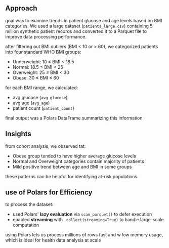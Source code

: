 ## Approach

goal was to examine trends in patient glucose and age levels based on BMI categories. We used a large dataset (`patients_large.csv`) containing 5 million synthetic patient records and converted it to a Parquet file to improve data processing performance.

after filtering out BMI outliers (BMI < 10 or > 60), we categorized patients into four standard WHO BMI groups:
- Underweight: 10 ≤ BMI < 18.5
- Normal: 18.5 ≤ BMI < 25
- Overweight: 25 ≤ BMI < 30
- Obese: 30 ≤ BMI ≤ 60

for each BMI range, we calculated:
- avg glucose (`avg_glucose`)
- avg age (`avg_age`)
- patient count (`patient_count`)

final output was a Polars DataFrame summarizing this information

## Insights

from cohort analysis, we observed tat:
- Obese group tended to have higher average glucose levels
- Normal and Overweight categories contain majority of patients
- Mild positive trend between age and BMI in some groups

these patterns can be helpful for identifying at-risk populations

## use of Polars for Efficiency

to process the dataset:
- used Polars' **lazy evaluation** via `scan_parquet()` to defer execution
- enabled **streaming** with `.collect(streaming=True)` to handle large-scale computation

using Polars lets us process millions of rows fast and w low memory usage, which is ideal for health data analysis at scale
